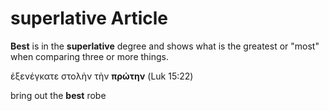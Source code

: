 # superlative Article
**Best** is in the **superlative** degree and shows what is the greatest or "most" when comparing three or more things.

ἐξενέγκατε στολὴν τὴν **πρώτην** (Luk 15:22)
	
bring out the **best** robe
